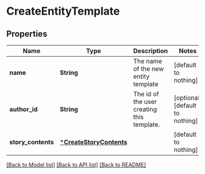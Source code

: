 # CreateEntityTemplate


## Properties
Name | Type | Description | Notes
------------ | ------------- | ------------- | -------------
**name** | **String** | The name of the new entity template | [default to nothing]
**author_id** | **String** | The id of the user creating this template. | [optional] [default to nothing]
**story_contents** | [***CreateStoryContents**](CreateStoryContents.md) |  | [default to nothing]


[[Back to Model list]](../README.md#models) [[Back to API list]](../README.md#api-endpoints) [[Back to README]](../README.md)


